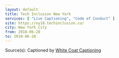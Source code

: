 ```yaml
---
layout: default
title: Tech Inclusion New York
services: [ "Live Captioning", "Code of Conduct" ]
site: https://ny18.techinclusion.co/
city: New York City
from: 2018-06-28
to: 2018-06-28
---
```


Source(s): Captioned by [White Coat Captioning](http://www.whitecoatcaptioning.com/)
